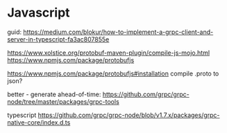# Javascript
guid:
https://medium.com/blokur/how-to-implement-a-grpc-client-and-server-in-typescript-fa3ac807855e


https://www.xolstice.org/protobuf-maven-plugin/compile-js-mojo.html
https://www.npmjs.com/package/protobufjs

https://www.npmjs.com/package/protobufjs#installation
compile .proto to json?

better - generate ahead-of-time:
https://github.com/grpc/grpc-node/tree/master/packages/grpc-tools


typescript
https://github.com/grpc/grpc-node/blob/v1.7.x/packages/grpc-native-core/index.d.ts
